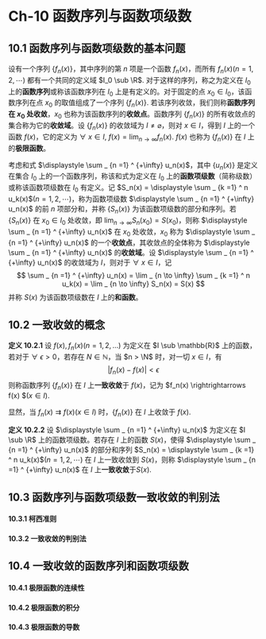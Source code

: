 # Ch-10  函数序列与函数项级数

## 10.1  函数序列与函数项级数的基本问题

设有一个序列 $\{f_n(x)\}$，其中序列的第 $n$ 项是一个函数 $f_n(x)$，而所有 $f_n(x)$$(n = 1,2,\cdots)$ 都有一个共同的定义域 $I_0 \sub \R$. 对于这样的序列，称之为定义在 $I_0$ 上的**函数序列**或称该函数序列在 $I_0$ 上是有定义的。对于固定的点 $x_0 \in I_0$，该函数序列在点 $x_0$ 的取值组成了一个序列 $\{f_n(x)\}$. 若该序列收敛，我们则称**函数序列在 $x_0$ 处收敛**，$x_0$ 也称为该函数序列的**收敛点**。函数序列 $\{f_n(x)\}$ 的所有收敛点的集合称为它的**收敛域**。设 $\{f_n(x)\}$ 的收敛域为 $I \neq \varnothing$，则对 $x \in I$，得到 $I$ 上的一个函数 $f(x)$，它的定义为 $\forall \ x \in I$, $f(x) = \displaystyle \lim _ {n \to \infty} f_n(x)$. $f(x)$ 也称为 $\{f_n(x)\}$ 在 $I$ 上的**极限函数**。

考虑和式 $\displaystyle \sum _ {n =1} ^ {+\infty} u_n(x)$，其中 $\{u_n(x)\}$ 是定义在集合 $I_0$ 上的一个函数序列，称该和式为定义在 $I_0$ 上的**函数项级数**（简称级数）或称该函数项级数在 $I_0$ 有定义。记 $S_n(x) = \displaystyle \sum _ {k =1} ^ n u_k(x)$$(n = 1,2,\cdots)$，称为函数项级数 $\displaystyle \sum _ {n =1} ^ {+\infty} u_n(x)$ 的前 $n$ 项部分和，并称 $\{S_n(x) \}$ 为该函数项级数的部分和序列。若 $\{S_n(x)\}$ 在 $x_0 \in I_0$ 处收敛，即 $\displaystyle \lim _ {n \to \infty} S_n(x_0) = S(x_0)$，则称 $\displaystyle \sum _ {n =1} ^ {+\infty} u_n(x)$ 在 $x_0$ 处收敛，$x_0$ 称为 $\displaystyle \sum _ {n =1} ^ {+\infty} u_n(x)$ 的一个**收敛点**，其收敛点的全体称为 $\displaystyle \sum _ {n =1} ^ {+\infty} u_n(x)$ 的**收敛域**。设 $\displaystyle \sum _ {n =1} ^ {+\infty} u_n(x)$ 的收敛域为 $I$，则对于 $\forall \ x \in I$，记
$$
\sum _ {n =1} ^ {+\infty} u_n(x) = \lim _ {n \to \infty} \sum _ {k =1} ^ n u_k(x) = \lim _ {n \to \infty} S_n(x) = S(x)
$$
并称 $S(x)$ 为该函数项级数在 $I$ 上的**和函数**。



## 10.2  一致收敛的概念

**定义  10.2.1**    设 $f(x), f_n(x)(n = 1, 2, \dots)$ 为定义在 $I \sub \mathbb{R}$ 上的函数，若对于 $\forall \ \epsilon > 0$，若存在 $N \in \mathbb{N}$，当 $n > \N$ 时，对一切 $x \in I$，有
$$
|f_n(x) - f(x) | < \epsilon
$$
则称函数序列 $\{f_n(x)\}$ 在 $I$ 上**一致收敛**于 $f(x)$，记为 $f_n(x) \rightrightarrows f(x) $$(x\in I)$. 

显然，当 $f_n(x) \rightrightarrows f(x)(x \in I)$ 时，$\{f_n(x) \}$ 在 $I$ 上收敛于 $f(x)$. 



**定义  10.2.2**    设 $\displaystyle \sum _ {n =1} ^ {+\infty} u_n(x)$ 为定义在 $I \sub \R$ 上的函数项级数。若存在 $I$ 上的函数 $S(x)$，使得 $\displaystyle \sum _ {n =1} ^ {+\infty} u_n(x)$ 的部分和序列 $S_n(x) =  \displaystyle \sum _ {k =1} ^ n u_k(x)$$(n = 1,2, \cdots)$ 在 $I$ 上一致收敛到 $S(x)$，则称 $\displaystyle \sum _ {n =1} ^ {+\infty} u_n(x)$ 在 $I$ 上**一致收敛**于$S(x)$. 



## 10.3  函数序列与函数项级数一致收敛的判别法

#### 10.3.1  柯西准则





#### 10.3.2  一致收敛的判别法





## 10.4  一致收敛的函数序列和函数项级数

#### 10.4.1  极限函数的连续性





#### 10.4.2  极限函数的积分





#### 10.4.3  极限函数的导数


